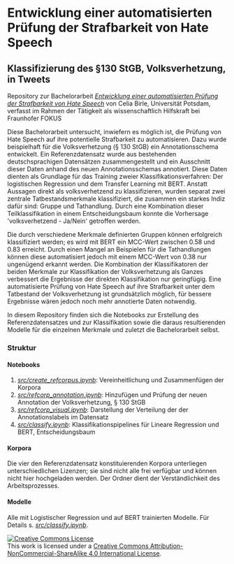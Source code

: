 # Entwicklung einer automatisierten Prüfung der Strafbarkeit von Hate Speech
## Klassifizierung des §130 StGB, Volksverhetzung, in Tweets

Repository zur Bachelorarbeit [*Entwicklung einer automatisierten Prüfung der Strafbarkeit von Hate Speech*](https://github.com/cmbirle/legal-hate-speech/docs/HateSpeech-Bachelorarbeit-Birle.pdf) von Celia Birle, Universität Potsdam, verfasst im Rahmen der Tätigkeit als wissenschaftlich Hilfskraft bei Fraunhofer FOKUS


Diese Bachelorarbeit untersucht, inwiefern es möglich ist, die Prüfung von Hate Speech auf ihre potentielle Strafbarkeit zu automatisieren. Dazu wurde beispielhaft für die Volksverhetzung (§ 130 StGB) ein Annotationsschema entwickelt. Ein Referenzdatensatz wurde aus bestehenden deutschsprachigen Datensätzen zusammengestellt und ein Ausschnitt dieser Daten anhand des neuen Annotationsschemas annotiert. Diese Daten dienten als Grundlage für das Training zweier Klassifikationsverfahren: Der logistischen Regression und dem Transfer Learning mit BERT. Anstatt Aussagen direkt als volksverhetzend zu klassifizieren, wurden separat zwei zentrale Tatbestandsmerkmale klassifiziert, die zusammen ein starkes Indiz dafür sind: Gruppe und Tathandlung. Durch eine Kombination dieser Teilklassifikation in einem Entscheidungsbaum konnte die Vorhersage 'volksverhetzend - Ja/Nein' getroffen werden.

Die durch verschiedene Merkmale definierten Gruppen können erfolgreich klassifiziert werden; es wird mit BERT ein MCC-Wert zwischen 0.58 und 0.83 erreicht. Durch einen Mangel an Beispielen für die Tathandlungen können diese automatisiert jedoch mit einem MCC-Wert von 0.38 nur ungenügend erkannt werden. Die Kombination der Klassifikatoren der beiden Merkmale zur Klassifikation der Volksverhetzung als Ganzes verbessert die Ergebnisse der direkten Klassifikation nur geringfügig. Eine automatisierte Prüfung von Hate Speech auf ihre Strafbarkeit unter dem Tatbestand der Volksverhetzung ist grundsätzlich möglich, für bessere Ergebnisse wären jedoch noch mehr annotierte Daten notwendig.

In diesem Repository finden sich die Notebooks zur Erstellung des Referenzdatensatzes und zur Klassifikation sowie die daraus resultierenden Modelle für die einzelnen Merkmale und zuletzt die Bachelorarbeit selbst.

### Struktur

#### Notebooks
1. [*src/create_refcorpus.ipynb*](https://github.com/cmbirle/legal-hate-speech/src/create_refcorpus.ipynb): Vereinheitlichung und Zusammenfügen der Korpora
2. [*src/refcorp_annotation.ipynb*](https://github.com/cmbirle/legal-hate-speech/src/refcorp_annotation.ipynb): Hinzufügen und Prüfung der neuen Annotation der Volksverhetzung, § 130 StGB
3. [*src/refcorp_visual.ipynb*](https://github.com/cmbirle/legal-hate-speech/src/refcorp_visual.ipynb): Darstellung der Verteilung der der Annotationslabels im Datensatz
4. [*src/classify.ipynb*](https://github.com/cmbirle/legal-hate-speech/src/classify.ipynb): Klassifikationspipelines für Lineare Regression und BERT, Entscheidungsbaum

#### Korpora
Die vier den Referenzdatensatz konstituierenden Korpora unterliegen unterschiedlichen Lizenzen; sie sind nicht alle frei verfügbar und können nicht hier hochgeladen werden. Der Ordner dient der Verständlichkeit des Arbeitsprozesses.

#### Modelle
Alle mit Logistischer Regression und auf BERT trainierten Modelle. Für Details s. [*src/classify.ipynb*](https://github.com/cmbirle/legal-hate-speech/src/classify.ipynb).



<a rel="license" href="http://creativecommons.org/licenses/by-nc-sa/4.0/"><img alt="Creative Commons License" style="border-width:0" src="https://i.creativecommons.org/l/by-nc-sa/4.0/88x31.png" /></a><br />This work is licensed under a <a rel="license" href="http://creativecommons.org/licenses/by-nc-sa/4.0/">Creative Commons Attribution-NonCommercial-ShareAlike 4.0 International License</a>.